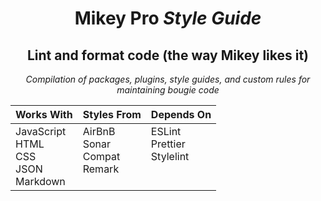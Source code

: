 <div width="100%" align="center">

# **Mikey Pro** _Style Guide_

## Lint and format code (the way Mikey likes it)

_Compilation of packages, plugins, style guides, and custom rules for
maintaining bougie code_

<table>
  <thead>
    <tr>
      <th align="center">Works With</th>
      <th align="center">Styles From</th>
      <th align="center">Depends On</th>
    </tr>
  </thead>
  <tbody>
    <tr>
      <td valign="top">
        JavaScript <br />
        HTML <br />
        CSS <br />
        JSON <br />
        Markdown
      </td>
      <td valign="top">
        AirBnB <br />
        Sonar <br />
        Compat <br />
        Remark
      </td>
      <td valign="top">
        ESLint <br />
        Prettier <br />
        Stylelint
      </td>
    </tr>
  </tbody>
</table>

</div>
